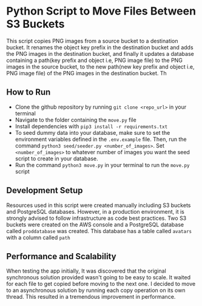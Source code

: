 # Python Script to Move Files Between S3 Buckets

This script copies PNG images from a source bucket to a destination bucket. It renames the object key prefix in the destination bucket and adds the PNG images in the destination bucket, and finally it updates a database containing a path(key prefix and object i.e, PNG image file) to the PNG images in the source bucket, to the new path(new key prefix and object i.e, PNG image file) of the PNG  images in the destination bucket. Th

## How to Run

- Clone the github repository by running `git clone <repo_url>` in your terminal
- Navigate to the folder containing the `move.py` file
- Install dependencies with `pip3 install -r requirements.txt`
- To seed dummy data into your database, make sure to set the environment variables defined in the `.env.example` file. Then, run the command `python3 seed/seeder.py <number_of_images>`. Set `<number_of_images>` to whatever number of images you want the seed script to create in your database.
- Run the command `python3 move.py` in your terminal to run the `move.py` script

## Development Setup

Resources used in this script were created manually including S3 buckets and PostgreSQL databases. However, in a production environment, it is strongly advised to follow infrastructure as code best practices. Two S3 buckets were created on the AWS console and a PostgreSQL database called `proddatabase` was created. This database has a table called `avatars` with a column called `path`

## Performance and Scalability

When testing the app initially, It was discovered that the original synchronous solution provided wasn't going to be easy to scale. It waited for each file to get copied before moving to the next one. I decided to move to an asynchronous solution by running each copy operation on its own thread. This resulted in a tremendous improvement in performance.
